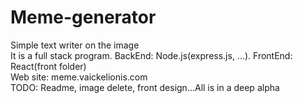# Meme-generator
Simple text writer on the image<br>
It is a full stack program. BackEnd: Node.js(express.js, ...). FrontEnd: React(front folder)<br>
Web site: meme.vaickelionis.com <br>
TODO: 
Readme, image delete, front design...All is in a deep alpha 
